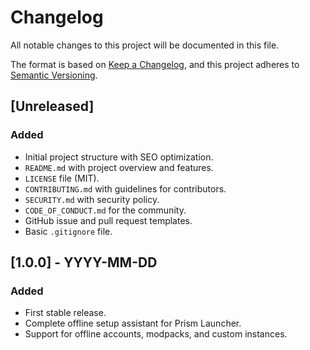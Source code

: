 # Changelog

All notable changes to this project will be documented in this file.

The format is based on [Keep a Changelog](https://keepachangelog.com/en/1.0.0/),
and this project adheres to [Semantic Versioning](https://semver.org/spec/v2.0.0.html).

## [Unreleased]

### Added
- Initial project structure with SEO optimization.
- `README.md` with project overview and features.
- `LICENSE` file (MIT).
- `CONTRIBUTING.md` with guidelines for contributors.
- `SECURITY.md` with security policy.
- `CODE_OF_CONDUCT.md` for the community.
- GitHub issue and pull request templates.
- Basic `.gitignore` file.

## [1.0.0] - YYYY-MM-DD

### Added
- First stable release.
- Complete offline setup assistant for Prism Launcher.
- Support for offline accounts, modpacks, and custom instances. 